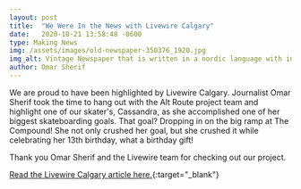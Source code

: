 ```yaml
---
layout: post
title:  "We Were In the News with Livewire Calgary"
date:   2020-10-21 13:58:48 -0600
type: Making News
img: /assets/images/old-newspaper-350376_1920.jpg
img_alt: Vintage Newspaper that is written in a nordic language with indescernable text.
author: Omar Sherif
---
```

We are proud to have been highlighted by Livewire Calgary. Journalist Omar Sherif took the time to hang out with the Alt Route project team and highlight one of our skater's, Cassandra, as she accomplished one of her biggest skateboarding goals. That goal? Dropping in on the big ramp at The Compound! She not only crushed her goal, but she crushed it while celebrating her 13th birthday, what a birthday gift!

Thank you Omar Sherif and the Livewire team for checking out our project. 

[Read the Livewire Calgary article here.](https://livewirecalgary.com/2020/10/21/calgary-teen-ruttle-skateboarding-future-vision-impaired/ "Blind Calgary teean breaks barriers as she 'drops in' on her skateboarding future"){:target="_blank"}
